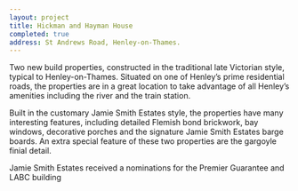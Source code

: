 ```yaml
---
layout: project
title: Hickman and Hayman House
completed: true
address: St Andrews Road, Henley-on-Thames.
---
```


<p>Two new build properties, constructed in the traditional late Victorian style, typical to Henley-on-Thames. Situated on one of Henley’s prime residential roads, the properties are in a great location to take advantage of all Henley’s amenities including the river and the train station.</p>
<p>Built in the customary Jamie Smith Estates style, the properties have many interesting features, including detailed Flemish bond brickwork, bay windows, decorative porches and the signature Jamie Smith Estates barge boards. An extra special feature of these two properties are the gargoyle finial detail.</p>
<p>Jamie Smith Estates received a nominations for the Premier Guarantee and LABC building</p>

